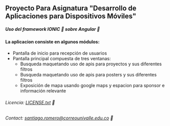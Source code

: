 ## Proyecto Para Asignatura "Desarrollo de Aplicaciones para Dispositivos Móviles"
##### Uso del framework IONIC :large_blue_circle: sobre Angular :red_circle:
#### La aplicacion consiste en algunos módulos:
- Pantalla de inicio para recepción de usuarios
- Pantalla principal compuesta de tres ventanas:
    - Busqueda maquetando uso de apis para proyectos y sus diferentes filtros
    - Busqueda maquetando uso de apis para posters y sus diferentes filtros
    - Exposición de mapa usando google maps y espacion para sponsor e información relevante
###### Licencia: [LICENSE.txt](LICENSE.txt) :memo:
###### Contact:  santiago.romero@correounivalle.edu.co :email: